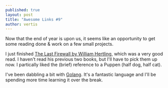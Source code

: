 ```yaml
---
published: true
layout: post
title: "Awesome Links #9"
author: vertis
---
```


Now that the end of year is upon us, it seems like an opportunity to get some reading done & work on a few small projects.

I just finished [The Last Firewall by William Hertling](http://www.amazon.com/The-Last-Firewall-William-Hertling-ebook/dp/B00EEIGHDI), which was a very good read. I haven't read his previous two books, but I'll have to pick them up now. I partically liked the (brief) reference to a Puppen (half dog, half cat).

I've been dabbling a bit with [Golang](http://golang.org/). It's a fantastic language and I'll be spending more time learning it over the break.

